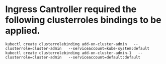 # Ingress Cantroller required the following clusterroles bindings to be applied.
```
kubectl create clusterrolebinding add-on-cluster-admin   --clusterrole=cluster-admin   --serviceaccount=kube-system:default
kubectl create clusterrolebinding add-on-cluster-admin-1   --clusterrole=cluster-admin   --serviceaccount=default:default
```

